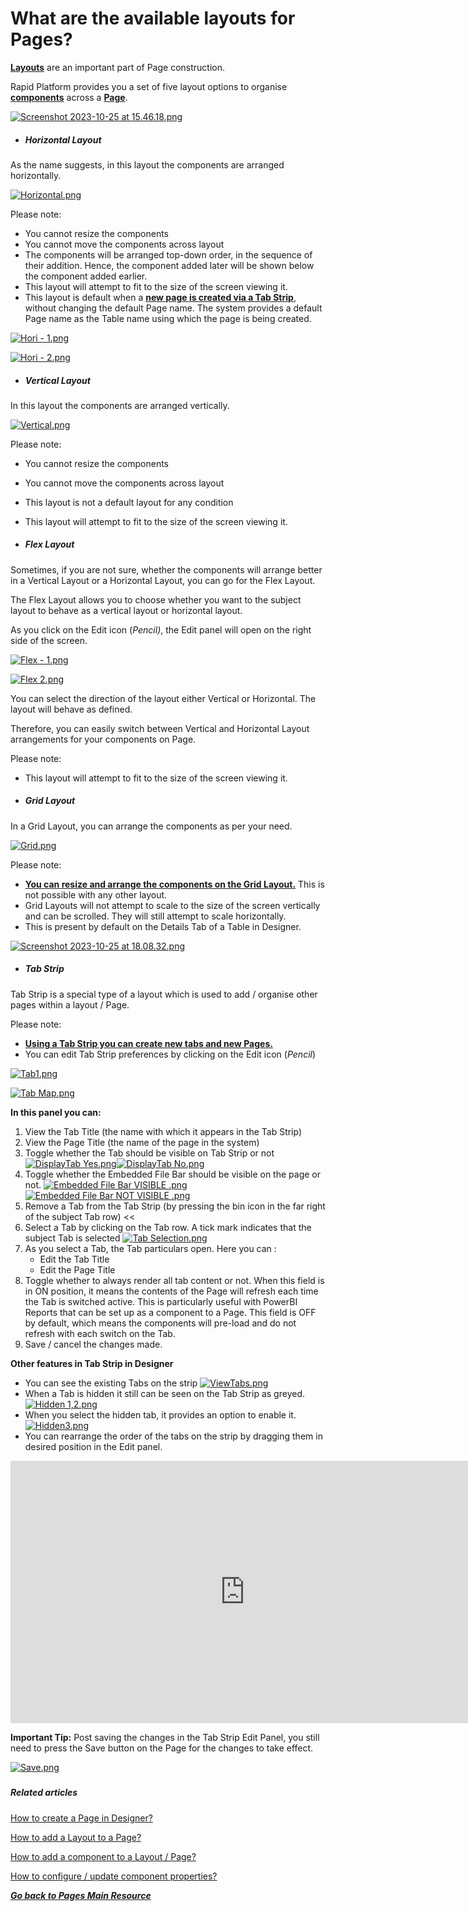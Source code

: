 # What are the available layouts for Pages?

[**Layouts**](https://docs.rapidplatform.com/books/glossary/page/page-layout-and-component "Page, layout and component") are an important part of Page construction.

Rapid Platform provides you a set of five layout options to organise [**components**](https://docs.rapidplatform.com/books/glossary/page/page-layout-and-component "Page, layout and component") across a [**Page**](https://docs.rapidplatform.com/books/glossary/page/page-layout-and-component "Page, layout and component").

[![Screenshot 2023-10-25 at 15.46.18.png](https://docs.rapidplatform.com/uploads/images/gallery/2023-10/scaled-1680-/7XQiiEOjfUeDwxPq-screenshot-2023-10-25-at-15-46-18.png)](https://docs.rapidplatform.com/uploads/images/gallery/2023-10/7XQiiEOjfUeDwxPq-screenshot-2023-10-25-at-15-46-18.png)

- ##### **Horizontal Layout**

As the name suggests, in this layout the components are arranged horizontally.

[![Horizontal.png](https://docs.rapidplatform.com/uploads/images/gallery/2023-10/scaled-1680-/nCbeOBOKc20TxP0t-horizontal.png)](https://docs.rapidplatform.com/uploads/images/gallery/2023-10/nCbeOBOKc20TxP0t-horizontal.png)

Please note:

- You cannot resize the components
- You cannot move the components across layout
- The components will be arranged top-down order, in the sequence of their addition. Hence, the component added later will be shown below the component added earlier.
- This layout will attempt to fit to the size of the screen viewing it.
- This layout is default when a **[new page is created via a Tab Strip](https://docs.rapidplatform.com/books/experiences/page/how-to-create-a-page-in-designer "How to create a Page in Designer?")**, without changing the default Page name. The system provides a default Page name as the Table name using which the page is being created.

[![Hori - 1.png](https://docs.rapidplatform.com/uploads/images/gallery/2023-10/scaled-1680-/icT8dTA0ptw3ITXv-hori-1.png)](https://docs.rapidplatform.com/uploads/images/gallery/2023-10/icT8dTA0ptw3ITXv-hori-1.png)

[![Hori - 2.png](https://docs.rapidplatform.com/uploads/images/gallery/2023-10/scaled-1680-/u56vLATJom7saT1y-hori-2.png)](https://docs.rapidplatform.com/uploads/images/gallery/2023-10/u56vLATJom7saT1y-hori-2.png)

- ##### **Vertical Layout**

In this layout the components are arranged vertically.

[![Vertical.png](https://docs.rapidplatform.com/uploads/images/gallery/2023-10/scaled-1680-/SBpqJmuuvB87B0pd-vertical.png)](https://docs.rapidplatform.com/uploads/images/gallery/2023-10/SBpqJmuuvB87B0pd-vertical.png)

Please note:

- You cannot resize the components
- You cannot move the components across layout
- This layout is not a default layout for any condition
- This layout will attempt to fit to the size of the screen viewing it.

- ##### **Flex Layout**

Sometimes, if you are not sure, whether the components will arrange better in a Vertical Layout or a Horizontal Layout, you can go for the Flex Layout.

The Flex Layout allows you to choose whether you want to the subject layout to behave as a vertical layout or horizontal layout.

As you click on the Edit icon (*Pencil)*, the Edit panel will open on the right side of the screen.

[![Flex - 1.png](https://docs.rapidplatform.com/uploads/images/gallery/2023-10/scaled-1680-/GPziLQMGPUioRaz9-flex-1.png)](https://docs.rapidplatform.com/uploads/images/gallery/2023-10/GPziLQMGPUioRaz9-flex-1.png)

[![Flex 2.png](https://docs.rapidplatform.com/uploads/images/gallery/2023-10/scaled-1680-/vlSVu6q9wh7S7Ynf-flex-2.png)](https://docs.rapidplatform.com/uploads/images/gallery/2023-10/vlSVu6q9wh7S7Ynf-flex-2.png)

You can select the direction of the layout either Vertical or Horizontal. The layout will behave as defined.

Therefore, you can easily switch between Vertical and Horizontal Layout arrangements for your components on Page.

Please note:

- This layout will attempt to fit to the size of the screen viewing it.

- ##### **Grid Layout**

In a Grid Layout, you can arrange the components as per your need.

[![Grid.png](https://docs.rapidplatform.com/uploads/images/gallery/2023-10/scaled-1680-/ef6q3sIsMCzIuYt5-grid.png)](https://docs.rapidplatform.com/uploads/images/gallery/2023-10/ef6q3sIsMCzIuYt5-grid.png)

Please note:

- [**You can resize and arrange the components on the Grid Layout.**](https://docs.rapidplatform.com/books/experiences/page/how-to-arrange-a-component-on-grid-layout "How to arrange a component on Grid layout?") This is not possible with any other layout.
- Grid Layouts will not attempt to scale to the size of the screen vertically and can be scrolled. They will still attempt to scale horizontally.
- This is present by default on the Details Tab of a Table in Designer.

[![Screenshot 2023-10-25 at 18.08.32.png](https://docs.rapidplatform.com/uploads/images/gallery/2023-10/scaled-1680-/OQUeNblQ5Zib1NWV-screenshot-2023-10-25-at-18-08-32.png)](https://docs.rapidplatform.com/uploads/images/gallery/2023-10/OQUeNblQ5Zib1NWV-screenshot-2023-10-25-at-18-08-32.png)

- ##### **Tab Strip**

Tab Strip is a special type of a layout which is used to add / organise other pages within a layout / Page.

Please note:

- [**Using a Tab Strip you can create new tabs and new Pages.**](https://docs.rapidplatform.com/books/experiences/page/how-to-create-a-page-in-designer "How to create a Page in Designer?")
- You can edit Tab Strip preferences by clicking on the Edit icon (*Pencil*)

[![Tab1.png](https://docs.rapidplatform.com/uploads/images/gallery/2023-10/scaled-1680-/7hjoKf2ZxzgDrh9A-tab1.png)](https://docs.rapidplatform.com/uploads/images/gallery/2023-10/7hjoKf2ZxzgDrh9A-tab1.png)

  
[![Tab Map.png](https://docs.rapidplatform.com/uploads/images/gallery/2023-10/scaled-1680-/tMk6hNcaopXlBQZw-tab-map.png)](https://docs.rapidplatform.com/uploads/images/gallery/2023-10/tMk6hNcaopXlBQZw-tab-map.png)

**In this panel you can:**

1. View the Tab Title (the name with which it appears in the Tab Strip)
2. View the Page Title (the name of the page in the system)
3. Toggle whether the Tab should be visible on Tab Strip or not [![DisplayTab Yes.png](https://docs.rapidplatform.com/uploads/images/gallery/2023-10/scaled-1680-/PQRTEWJ1LiUVB8WX-displaytab-yes.png)](https://docs.rapidplatform.com/uploads/images/gallery/2023-10/PQRTEWJ1LiUVB8WX-displaytab-yes.png)[![DisplayTab No.png](https://docs.rapidplatform.com/uploads/images/gallery/2023-10/scaled-1680-/rh80lE9psKDai4fZ-displaytab-no.png)](https://docs.rapidplatform.com/uploads/images/gallery/2023-10/rh80lE9psKDai4fZ-displaytab-no.png)
4. Toggle whether the Embedded File Bar should be visible on the page or not. [![Embedded File Bar VISIBLE .png](https://docs.rapidplatform.com/uploads/images/gallery/2023-10/scaled-1680-/orkqbb1F4H9OuJIJ-embedded-file-bar-visible.png)](https://docs.rapidplatform.com/uploads/images/gallery/2023-10/orkqbb1F4H9OuJIJ-embedded-file-bar-visible.png)[![Embedded File Bar NOT VISIBLE .png](https://docs.rapidplatform.com/uploads/images/gallery/2023-10/scaled-1680-/4g1TScSaDJGSUXqC-embedded-file-bar-not-visible.png)](https://docs.rapidplatform.com/uploads/images/gallery/2023-10/4g1TScSaDJGSUXqC-embedded-file-bar-not-visible.png)
5. Remove a Tab from the Tab Strip (by pressing the bin icon in the far right of the subject Tab row) &lt;&lt;
6. Select a Tab by clicking on the Tab row. A tick mark indicates that the subject Tab is selected [![Tab Selection.png](https://docs.rapidplatform.com/uploads/images/gallery/2023-10/scaled-1680-/7LyEKrMyrRTEQy87-tab-selection.png)](https://docs.rapidplatform.com/uploads/images/gallery/2023-10/7LyEKrMyrRTEQy87-tab-selection.png)
7. As you select a Tab, the Tab particulars open. Here you can : 
    - Edit the Tab Title
    - Edit the Page Title
8. Toggle whether to always render all tab content or not. When this field is in ON position, it means the contents of the Page will refresh each time the Tab is switched active. This is particularly useful with PowerBI Reports that can be set up as a component to a Page. This field is OFF by default, which means the components will pre-load and do not refresh with each switch on the Tab.
9. Save / cancel the changes made.

**Other features in Tab Strip in Designer**

- You can see the existing Tabs on the strip [![ViewTabs.png](https://docs.rapidplatform.com/uploads/images/gallery/2023-10/scaled-1680-/XHggDhxYE7xqtWDZ-viewtabs.png)](https://docs.rapidplatform.com/uploads/images/gallery/2023-10/XHggDhxYE7xqtWDZ-viewtabs.png)
- When a Tab is hidden it still can be seen on the Tab Strip as greyed.[![Hidden 1,2.png](https://docs.rapidplatform.com/uploads/images/gallery/2023-10/scaled-1680-/xSEsrwYtgFzgoIp6-hidden-12.png)](https://docs.rapidplatform.com/uploads/images/gallery/2023-10/xSEsrwYtgFzgoIp6-hidden-12.png)
- When you select the hidden tab, it provides an option to enable it. [![Hidden3.png](https://docs.rapidplatform.com/uploads/images/gallery/2023-10/scaled-1680-/izzIzDRVCzYQ65As-hidden3.png)](https://docs.rapidplatform.com/uploads/images/gallery/2023-10/izzIzDRVCzYQ65As-hidden3.png)
- You can rearrange the order of the tabs on the strip by dragging them in desired position in the Edit panel.

<iframe allowfullscreen="allowfullscreen" frameborder="0" height="420" src="https://www.youtube.com/embed/G1fQj2VaOr0?si=Ie7oOk-l9T0KstFi" title="YouTube video player" width="750"></iframe>

**Important Tip:** Post saving the changes in the Tab Strip Edit Panel, you still need to press the Save button on the Page for the changes to take effect.

[![Save.png](https://docs.rapidplatform.com/uploads/images/gallery/2023-10/scaled-1680-/7P4eS1AZrVNBGATy-save.png)](https://docs.rapidplatform.com/uploads/images/gallery/2023-10/7P4eS1AZrVNBGATy-save.png)

#####   


##### **Related articles**

[How to create a Page in Designer?](https://docs.rapidplatform.com/books/experiences/page/how-to-create-a-page "How to create a Page in Designer?")

[How to add a Layout to a Page?](https://docs.rapidplatform.com/books/experiences/page/how-to-add-a-layout-to-a-page "How to add a Layout to a Page?")

[How to add a component to a Layout / Page?](https://docs.rapidplatform.com/books/experiences/page/how-to-add-a-component-to-a-page "How to add a component to a Page?")

[How to configure / update component properties?](https://docs.rapidplatform.com/books/experiences/page/how-to-configure-update-component-properties "How to configure / update component properties?")

[***Go back to Pages Main Resource***](https://docs.rapidplatform.com/books/experiences/page/all-about-pages-in-designer "All about Pages in Designer")